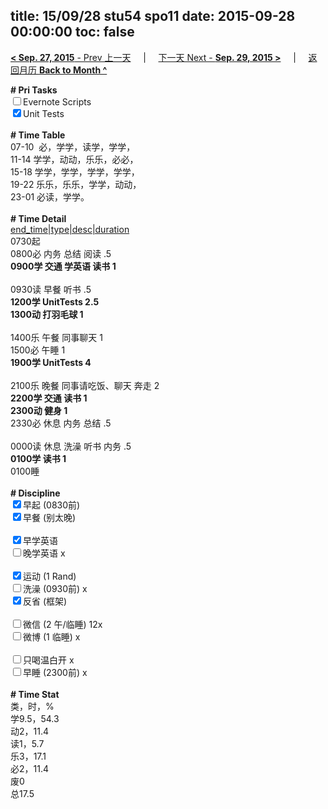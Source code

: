 title: 15/09/28 stu54 spo11
date: 2015-09-28 00:00:00
toc: false
---
[**< Sep. 27, 2015** - Prev 上一天](/lifelogs/2015/09/d27.html) &nbsp; &nbsp; | &nbsp; &nbsp; [下一天 Next - **Sep. 29, 2015 >**](/lifelogs/2015/09/d29.html) &nbsp; &nbsp; |  &nbsp; &nbsp; [返回月历 **Back to Month ^**](/lifelogs/2015/09/index.html)
<br/><div><b># Pri Tasks</b></div><div><input type="checkbox"/>Evernote Scripts</div><div><input checked="true" type="checkbox"/>Unit Tests</div><div><br/></div><div><b># Time Table</b></div><div>07-10  必，学学，读学，学学，</div><div>11-14 学学，动动，乐乐，必必，</div><div>15-18 学学，学学，学学，学学，</div><div>19-22 乐乐，乐乐，学学，动动，</div><div>23-01 必读，学学。</div><div><br/></div><div><b># Time Detail</b></div><div><u>end_time|type|desc|duration</u></div><div>0730起</div><div>0800必 内务 总结 阅读 .5</div><div><b>0900学 交通 学英语 读书 1</b></div><div><br/></div><div>0930读 早餐 听书 .5</div><div><b>1200学 UnitTests 2.5</b></div><div><b>1300动 打羽毛球 1</b></div><div><br/></div><div>1400乐 午餐 同事聊天 1</div><div>1500必 午睡 1</div><div><b>1900学 UnitTests 4</b></div><div><br/></div><div>2100乐 晚餐 同事请吃饭、聊天 奔走 2</div><div><b>2200学 交通 读书 1</b></div><div><b>2300动 健身 1</b></div><div>2330必 休息 内务 总结 .5</div><div><br/></div><div>0000读 休息 洗澡 听书 内务 .5</div><div><b>0100学 读书 1</b></div><div>0100睡</div><div><br/></div><div><b># Discipline</b></div><div><input checked="true" type="checkbox"/>早起 (0830前)</div><div><input checked="true" type="checkbox"/>早餐 (别太晚)</div><div><br/></div><div><input checked="true" type="checkbox"/>早学英语</div><div><input type="checkbox"/>晚学英语 x</div><div><br/></div><div><input checked="true" type="checkbox"/>运动 (1 Rand)</div><div><input type="checkbox"/>洗澡 (0930前) x</div><div><input checked="true" type="checkbox"/>反省 (框架)</div><div><br/></div><div><input type="checkbox"/>微信 (2 午/临睡) 12x</div><div><input type="checkbox"/>微博 (1 临睡) x</div><div><br/></div><div><input type="checkbox"/>只喝温白开 x</div><div><input type="checkbox"/>早睡 (2300前) x</div><div><br/></div><div><b># Time Stat</b></div><div>类，时，%</div><div>学9.5，54.3</div><div>动2，11.4</div><div>读1，5.7</div><div>乐3，17.1</div><div>必2，11.4</div><div>废0</div><div>总17.5</div>